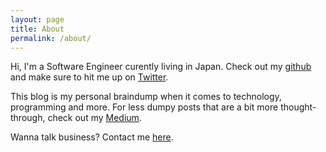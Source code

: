 ```yaml
---
layout: page
title: About
permalink: /about/
---
```


Hi, I'm a Software Engineer curently living in Japan. Check out my [github](https://github.com/dvcrn) and make sure to hit me up on [Twitter](https://twitter.com/davicorn).

This blog is my personal braindump when it comes to technology, programming and more. For less dumpy posts that are a bit more thought-through, check out my [Medium](https://medium.com/@DavidMohl).

Wanna talk business? Contact me [here](mailto:me@dave.cx).
